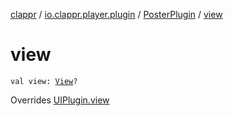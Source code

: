 [clappr](../../index.md) / [io.clappr.player.plugin](../index.md) / [PosterPlugin](index.md) / [view](./view.md)

# view

`val view: `[`View`](https://developer.android.com/reference/android/view/View.html)`?`

Overrides [UIPlugin.view](../-u-i-plugin/view.md)

